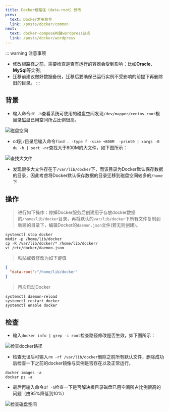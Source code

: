 ```yaml
---
title: Docker根路径（data-root）修改
prev:
  text: Docker常用命令
  link: /posts/docker/common
next:
  text: docker-compose构建wordpress站点
  link: /posts/docker/wordpress
---
```


::: warning 注意事项

* 修改根路径之前，需要检查是否有运行的容器会受到影响：比如**Oracle**、**MySql**等实例;
* 迁移前建议做好数据备份，迁移后要确保已运行实例不受影响的前提下再删除旧的目录。
:::

## 背景

- 输入命令`df -h`查看系统可使用的磁盘空间发现`/dev/mapper/centos-root`根目录磁盘已用空间所占比例很高。
  
![磁盘空间](https://cdn.porridge.fun/blog/docker/setrootdir/0.png$fix.water)

- cd到`/`目录后输入命令`find . -type f -size +800M  -print0 | xargs -0 du -h | sort -nr`查找大于800M的大文件，如下图所示：

![查找大文件](https://cdn.porridge.fun/blog/docker/setrootdir/2.png$fix.water)

- 发现很多大文件存在于`/var/lib/docker`下，而该目录为Docker默认保存数据的目录，因此考虑将Docker默认保存数据的目录迁移到磁盘空间较多的`/home`下

## 操作

> 进行如下操作：停掉Docker服务后创建用于存放docker数据的`/home/lib/docker`目录，再将默认的`var/lib/docker`下所有文件复制到新建的目录下，编辑Docker的`daemon.json`文件(若无则创建)。

``` shell
systemctl stop docker
mkdir -p /home/lib/docker
cp -R /var/lib/docker/* /home/lib/docker/
vi /etc/docker/daemon.json
```

> 粘贴或者修改为如下键值

``` json
{
  "data-root":"/home/lib/docker"
}
```

> 再次启动Docker

``` shell
systemctl daemon-reload
systemctl restart docker
systemctl enable docker
```

## 检查

- 输入`docker info | grep -i root`检查路径修改是否生效，如下图所示：

![检查docker路径](https://cdn.porridge.fun/blog/docker/setrootdir/3.png$fix.water)

- 检查无误后可输入`rm -rf /var/lib/docker`删除之前所有默认文件，删除成功后检查一下之前的docker镜像与实例是否存在以及正常运行。

``` shell
docker images -a
docker ps -a
```

- 最后再输入命令`df -h`检查一下是否解决根目录磁盘已用空间所占比例很高的问题（由95%降低到10%）

![检查磁盘空间](https://cdn.porridge.fun/blog/docker/setrootdir/4.png$fix.water)

<CommentService />
